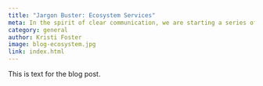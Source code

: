 ```yaml
---
title: "Jargon Buster: Ecosystem Services"
meta: In the spirit of clear communication, we are starting a series of jargon buster blog posts, which aim to demystify some of the more obscure terms used by the conservation community.
category: general
author: Kristi Foster
image: blog-ecosystem.jpg
link: index.html
---
```


This is text for the blog post.
